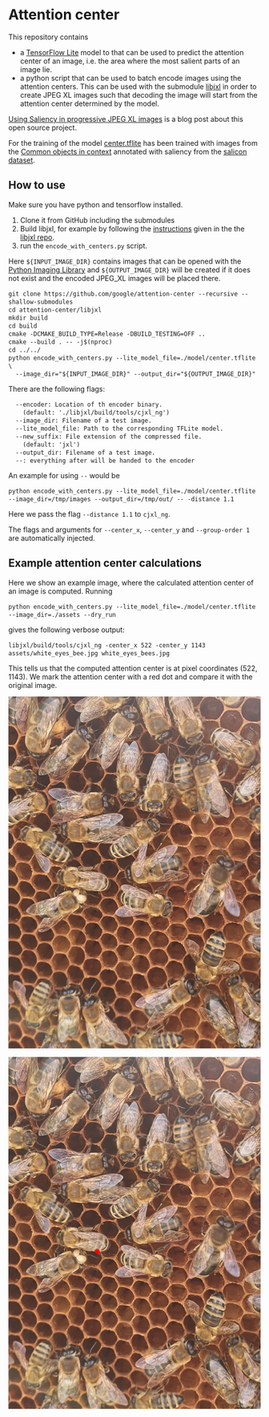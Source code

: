 # Attention center

This repository contains
 - a [TensorFlow Lite](https://www.tensorflow.org/lite) model to that can be used to predict the attention center of an image, i.e. the area where the most salient parts of an image lie.
 - a python script that can be used to batch encode images using the attention centers. This can be used with the submodule [libjxl](firschinghttps://github.com/libjxl/libjxl) in order to create JPEG XL images such that decoding the image will start from the attention center determined by the model.

 [Using Saliency in progressive JPEG XL images](https://opensource.googleblog.com/2021/09/using-saliency-in-progressive-jpeg-xl-images.html) is a blog post about this open source project.

 For the training of the model [center.tflite](./model/center.tflite) has been trained with images from the [Common objects in context](https://cocodataset.org/#home) annotated with saliency from the [salicon dataset](http://salicon.net/).

## How to use

Make sure you have python and tensorflow installed.

1. Clone it from GitHub including the submodules
2. Build libjxl, for example by following the [instructions](https://github.com/libjxl/libjxl/blob/main/README.md) given in the the [libjxl repo](https://github.com/libjxl/libjxl).
3. run the `encode_with_centers.py` script.

Here `${INPUT_IMAGE_DIR}` contains images that can be opened with the [Python Imaging Library](https://github.com/python-pillow/Pillow) and `${OUTPUT_IMAGE_DIR}` will be created if it does not exist and the encoded JPEG_XL images will be placed there.

``` shell
git clone https://github.com/google/attention-center --recursive --shallow-submodules
cd attention-center/libjxl
mkdir build
cd build
cmake -DCMAKE_BUILD_TYPE=Release -DBUILD_TESTING=OFF ..
cmake --build . -- -j$(nproc)
cd ../../
python encode_with_centers.py --lite_model_file=./model/center.tflite \
  --image_dir="${INPUT_IMAGE_DIR}" --output_dir="${OUTPUT_IMAGE_DIR}"
```

There are the following flags:
```shell
  --encoder: Location of th encoder binary.
    (default: './libjxl/build/tools/cjxl_ng')
  --image_dir: Filename of a test image.
  --lite_model_file: Path to the corresponding TFLite model.
  --new_suffix: File extension of the compressed file.
    (default: 'jxl')
  --output_dir: Filename of a test image.
  --: everything after will be handed to the encoder
  ```
An example for using `--` would be
```shell
python encode_with_centers.py --lite_model_file=./model/center.tflite   --image_dir=/tmp/images --output_dir=/tmp/out/ -- -distance 1.1
```
Here we pass the flag `--distance 1.1` to `cjxl_ng`.

The flags and arguments for `--center_x`, `--center_y` and `--group-order 1` are automatically injected.

## Example attention center calculations

Here we show an example image, where the calculated attention center of an
image is computed. Running

```shell
python encode_with_centers.py --lite_model_file=./model/center.tflite --image_dir=./assets --dry_run
```

gives the following verbose output:
```shell
libjxl/build/tools/cjxl_ng -center_x 522 -center_y 1143 assets/white_eyes_bee.jpg white_eyes_bees.jpg
```


This tells us that the computed attention center is at pixel coordinates
(522, 1143). We mark the attention center with a red dot and compare it with the original image.

![original image](./assets/white_eyes_bee.jpg)

![image with attention center as red dot](./assets/white_eyes_bee_with_red_attention_center.jpg)

